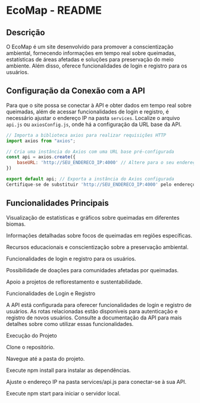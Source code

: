 # EcoMap - README

## Descrição
O EcoMap é um site desenvolvido para promover a conscientização ambiental, fornecendo informações em tempo real sobre queimadas, estatísticas de áreas afetadas e soluções para preservação do meio ambiente. Além disso, oferece funcionalidades de login e registro para os usuários.

## Configuração da Conexão com a API
Para que o site possa se conectar à API e obter dados em tempo real sobre queimadas, além de acessar funcionalidades de login e registro, é necessário ajustar o endereço IP na pasta `services`. Localize o arquivo `api.js` ou `axiosConfig.js`, onde há a configuração da URL base da API.

```javascript
// Importa a biblioteca axios para realizar requisições HTTP
import axios from "axios";

// Cria uma instância do Axios com uma URL base pré-configurada
const api = axios.create({
    baseURL: 'http://SEU_ENDERECO_IP:4000' // Altere para o seu endereço IP e a porta da API
})

export default api; // Exporta a instância do Axios configurada
Certifique-se de substituir 'http://SEU_ENDERECO_IP:4000' pelo endereço IP correto da sua API.
```

## Funcionalidades Principais
Visualização de estatísticas e gráficos sobre queimadas em diferentes biomas.

Informações detalhadas sobre focos de queimadas em regiões específicas.

Recursos educacionais e conscientização sobre a preservação ambiental.

Funcionalidades de login e registro para os usuários.

Possibilidade de doações para comunidades afetadas por queimadas.

Apoio a projetos de reflorestamento e sustentabilidade.

Funcionalidades de Login e Registro

A API está configurada para oferecer funcionalidades de login e registro de usuários. As rotas relacionadas estão disponíveis para autenticação e registro de novos usuários. Consulte a documentação da API para mais detalhes sobre como utilizar essas funcionalidades.

Execução do Projeto

Clone o repositório.

Navegue até a pasta do projeto.

Execute npm install para instalar as dependências.

Ajuste o endereço IP na pasta services/api.js para conectar-se à sua API.

Execute npm start para iniciar o servidor local.
